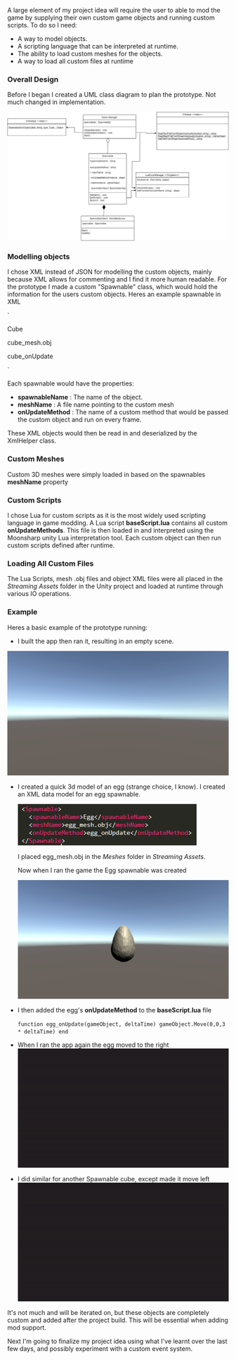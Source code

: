 

A large element of my project idea will require the user to able to mod the game by supplying their own custom game objects and running custom scripts. To do so I need:

- A way to model objects.
- A scripting language that can be interpreted at runtime.
- The ability to load custom meshes for the objects.
- A way to load all custom files at runtime

### Overall Design

Before I began I created a UML class diagram to plan the prototype. Not much changed in implementation.

![UML Class diagram showing design of project](modding.png)

### Modelling objects

I chose XML instead of JSON for modelling the custom objects, mainly because XML allows for commenting and I find it more human readable. For the prototype I made a custom "Spawnable" class, which would hold the information for the users custom objects. Heres an example spawnable in XML

`<Spawnable>

  <spawnableName>Cube</spawnableName>

  <meshName>cube_mesh.obj</meshName>

  <onUpdateMethod>cube_onUpdate</onUpdateMethod>

</Spawnable>`

Each spawnable would have the properties:

- **spawnableName** : The name of the object.
- **meshName** : A file name pointing to the custom mesh
- **onUpdateMethod** : The name of a custom method that would be passed the custom object and run on every frame.

These XML objects would then be read in and deserialized by the XmlHelper class.

### Custom Meshes

Custom 3D meshes were simply loaded in based on the spawnables **meshName** property

### Custom Scripts

I chose Lua for custom scripts as it is the most widely used scripting language in game modding. A Lua script  **baseScript.lua** contains all custom **onUpdateMethods**. This file is then loaded in and interpreted using the Moonsharp unity Lua interpretation tool. Each custom object can then run custom scripts defined after runtime.

### Loading All Custom Files

The Lua Scripts, mesh .obj files and object XML files were all placed in the *Streaming Assets* folder in the Unity project and loaded at runtime through various IO operations.

### Example

Heres a basic example of the prototype running:



- I built the app then ran it, resulting in an empty scene.

![empty scene image](empty.png)

- I created a quick 3d model of an egg (strange choice, I know). I created an XML data model for an egg spawnable.

  ![Egg spawnable XML](xmlcrop.png)

  I placed egg_mesh.obj in the *Meshes* folder in *Streaming Assets*.

  Now when I ran the game the Egg spawnable was created

  ![an egg in an empty scene](egg_alone.png)

- I then added the egg's **onUpdateMethod** to the **baseScript.lua** file

  `function egg_onUpdate(gameObject, deltaTime)
      gameObject.Move(0,0,3 * deltaTime)
   end`

- When I ran the app again the egg moved to the right
  ![egg moving to the right](egg_alone.gif)

- I did similar for another Spawnable cube, except made it move left
  ![egg and cube moving in scene](egg_and_cube.gif)

It's not much and will be iterated on, but these objects are completely custom and added after the project build. This will be essential when adding mod support. 

Next I'm going to finalize my project idea using what I've learnt over the last few days, and possibly experiment with a custom event system.
